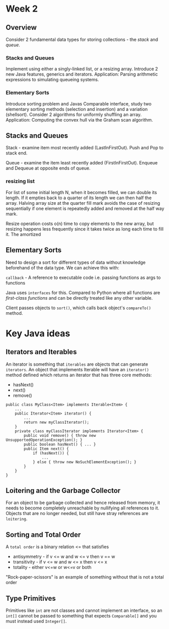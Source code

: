 # Week 2
## Overview
Consider 2 fundamental data types for storing collections - the *stack* and *queue*.
### Stacks and Queues
Implement using either a singly-linked list, or a resizing array. Introduce 2 new Java features, generics and iterators.
Application: Parsing arithmetic expressions to simulating queueing systems.
### Elementary Sorts
Introduce sorting problem and Javas Comparable interface, study two elementary sorting methods (selection and insertion) and a variation (shellsort).
Consider 2 algorithms for uniformly shuffling an array. Application: Computing the convex hull via the Graham scan algorithm.

## Stacks and Queues
Stack - examine item most recently added (LastInFirstOut). Push and Pop to stack end.

Queue - examine the item least recently added (FirstInFirstOut). Enqueue and Dequeue at opposite ends of queue.


### resizing list
For list of some initial length N, when it becomes filled, we can double its length. If it empties back to a quarter of its length
we can then half the array. Halving array size at the quarter fill mark avoids the case of resizing sequentially if one element is repeatedly added and removed at the half way mark.

Resize operation costs o(n) time to copy elements to the new array, but resizing happens less frequently since it takes twice as long each time
to fill it. The amortized

## Elementary Sorts
Need to design a sort for different types of data without
knowledge beforehand of the data type. We can achieve this with:

`callback` - A reference to executable code i.e. passing functions as args to functions

Java uses `interfaces` for this. Compared to Python where all functions are *first-class functions* and can be directly 
treated like any other variable.

Client passes objects to `sort()`, which calls back object's `compareTo()` method.

# Key Java ideas

## Iterators and Iterables
An iterator is something that
`iterables` are objects that can generate `iterators`. An object 
that implements Iterable will have an `iterator()` method defined which
returns an iterator that has three core methods:
- hasNext()
- next()
- remove()

```
public class MyClass<Item> implements Iterable<Item> {
    ...
    public Iterator<Item> iterator() {
        ...
        return new myClassIterator();
    }
    private class myClassIterator implements Iterator<Item> {
        public void remove() { throw new UnsupportedOperationException(); }
        public boolean hasNext() { ... }
        public Item next() {
            if (hasNext()) {
                ...
            } else { throw new NoSuchElementException(); }
        }
    }
}
```

## Loitering and the Garbage Collector
For an object to be garbage collected and hence released from memory, it needs to 
become completely unreachable by nullifying all references to it. Objects
that are no longer needed, but still have stray references are `loitering`.

## Sorting and Total Order
A `total order` is a binary relation <= that satisfies
- antisymmetry - if v <= w and w <= v then v == w
- transitivity - if v <= w and w <= x then v <= x
- totality - either v<=w or w<=v or both

"Rock-paper-scissors" is an example of something without that is not a total order

## Type Primitives
Primitives like `int` are not classes and cannot implement an interface, so an `int[]` cannot be passed to something
that expects `Comparable[]` and you must instead used `Integer[]`.
